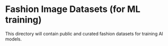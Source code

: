 # Fashion Image Datasets (for ML training)
This directory will contain public and curated fashion datasets for training AI models.
